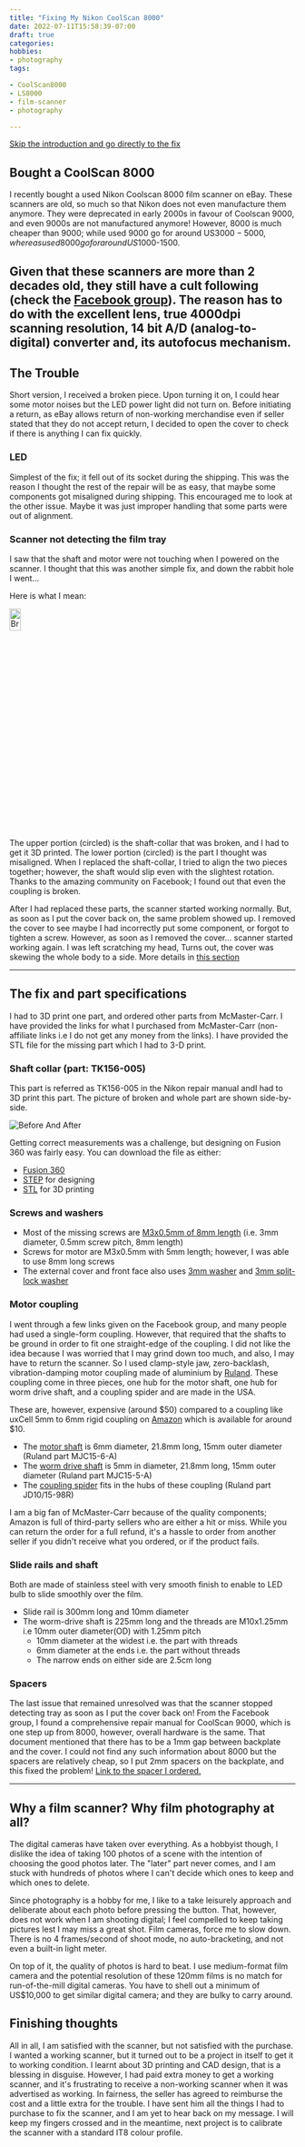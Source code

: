 ```yaml
---
title: "Fixing My Nikon CoolScan 8000"
date: 2022-07-11T15:58:39-07:00
draft: true
categories:
hobbies:
- photography
tags:

- CoolScan8000
- LS8000
- film-scanner
- photography

---
```

[Skip the introduction and go directly to the fix](#the-fix-and-part-specifications)

## Bought a CoolScan 8000

I recently bought a used Nikon Coolscan 8000 film scanner on eBay. These scanners are old, so much so that Nikon
does not even manufacture them anymore. They were deprecated in early 2000s in favour of Coolscan 9000, and even
9000s are not manufactured anymore! However, 8000 is much cheaper than 9000; while used 9000 go for around
US$3000-5000, whereas used 8000 go for around US$1000-1500.

Given that these scanners are more than 2 decades old, they still have a cult following (check
the [Facebook group](https://www.facebook.com/groups/1514948298527146)).
The reason has to do with the excellent lens, true 4000dpi scanning resolution, 14 bit A/D (analog-to-digital)
converter and, its autofocus mechanism.
---

## The Trouble

Short version, I received a broken piece. Upon turning it on, I could hear some motor noises but the LED power light
did not turn on. Before initiating a return, as eBay allows return of non-working merchandise even if seller stated
that they do not accept return, I decided to open the cover to check if there is anything I can fix quickly.

### LED

Simplest of the fix; it fell out of its socket during the shipping. This was the reason I thought the rest of the
repair will be as easy, that maybe some components got misaligned during shipping. This encouraged me to look at the
other issue. Maybe it was just improper handling that some parts were out of alignment.

### Scanner not detecting the film tray

I saw that the shaft and motor were not touching when I powered on the scanner. I thought that this was another
simple fix, and down the rabbit hole I went...

Here is what I mean:

<img src="../media/ShaftCollar-TK156-005-CoolScan-8000/ShaftCollar-TK156-005-CoolScan-8000-worm-drive.jpg" alt="Broken piece at the end" style="width:20%; height:10%">

The upper portion (circled) is the shaft-collar that was broken, and I had to get it 3D printed. The lower portion 
(circled) is the part I thought was misaligned. When I replaced the shaft-collar, I tried to align the two pieces 
together; however, the shaft would slip even with the slightest rotation. Thanks to the amazing community on Facebook; 
I found out that even the coupling is broken. 

After I had replaced these parts, the scanner started working normally. But, as soon as I put the cover back on, the 
same problem showed up. I removed the cover to see maybe I had incorrectly put some component, or forgot to tighten 
a screw. However, as soon as I removed the cover... scanner started working again. I was left scratching my head, 
Turns out, the cover was skewing the whole body to a side. More details in [this section](#spacers) 

---

## The fix and part specifications

I had to 3D print one part, and ordered other parts from McMaster-Carr. I have provided the links for what I
purchased from McMaster-Carr (non-affiliate links i.e I do not get any money from the links). I have provided the
STL file for the missing part which I had to 3-D print.

### Shaft collar (part: TK156-005)
This part is referred as TK156-005 in the Nikon repair manual andI had to 3D print this part. The picture of broken and
whole part are shown side-by-side.

![Before And After](../media/ShaftCollar-TK156-005-CoolScan-8000/ShaftCollar-TK156-005-CoolScan-8000-compare.jpg)

Getting correct measurements was a challenge, but designing on Fusion 360 was fairly easy. You can download
the file as either:

* [Fusion 360](../media/ShaftCollar-TK156-005-CoolScan-8000/ShaftCollar-TK156-005-CoolScan-8000.f3d)
* [STEP](../media/ShaftCollar-TK156-005-CoolScan-8000/ShaftCollar-TK156-005-CoolScan-8000.step) for designing
* [STL](../media/ShaftCollar-TK156-005-CoolScan-8000/ShaftCollar-TK156-005-CoolScan-8000.stl) for 3D printing

### Screws and washers

* Most of the missing screws are [M3x0.5mm of 8mm length](https://www.mcmaster.com/90258A178/) (i.e. 3mm diameter, 
  0.5mm screw pitch, 8mm length)
* Screws for motor are M3x0.5mm with 5mm length; however, I was able to use 8mm long screws
* The external cover and front face also uses [3mm washer](https://www.mcmaster.com/98689A112/)
  and [3mm split-lock washer](https://www.mcmaster.com/92148A150/)

### Motor coupling

I went through a few links given on the Facebook group, and many people had used a single-form coupling. However,
that required that the shafts to be ground in order to fit one straight-edge of the coupling. I did not like the
idea because I was worried that I may grind down too much, and also, I may have to return the scanner. So I used
clamp-style jaw, zero-backlash, vibration-damping motor coupling made of aluminium by
[Ruland](https://www.ruland.com/). These coupling come in three pieces, one hub for the motor shaft, one hub for worm
drive shaft, and a coupling spider and are made in the USA.

These are, however, expensive (around $50) compared to a coupling like uxCell 5mm to 6mm rigid coupling on
[Amazon](https://www.amazon.com/a13052700ux0251-Stepper-Coupling-Coupler-Encoder/dp/B00DCAIRIC) which is
available for around $10.

* The [motor shaft](https://www.mcmaster.com/9845T51-9845T416/) is 6mm diameter, 21.8mm long, 15mm outer diameter
  (Ruland part MJC15-6-A)
* The [worm drive shaft](https://www.mcmaster.com/9845T51-9845T415/) is 5mm in diameter, 21.8mm long, 15mm outer
  diameter (Ruland part MJC15-5-A)
* The [coupling spider](https://www.mcmaster.com/9845T485/) fits in the hubs of these coupling (Ruland part JD10/15-98R)

I am a big fan of McMaster-Carr because of the quality components; Amazon is full of third-party sellers who are
either a hit or miss. While you can return the order for a full refund, it's a hassle to order from another seller if
you didn't receive what you ordered, or if the product fails.

### Slide rails and shaft

Both are made of stainless steel with very smooth finish to enable to LED bulb to slide smoothly over the film.

* Slide rail is 300mm long and 10mm diameter
* The worm-drive shaft is 225mm long and the threads are M10x1.25mm i.e 10mm outer diameter(OD) with 1.25mm pitch
  - 10mm diameter at the widest i.e. the part with threads
  - 6mm diameter at the ends i.e. the part without threads
  - The narrow ends on either side are 2.5cm long

### Spacers

The last issue that remained unresolved was that the scanner stopped detecting tray as soon as I put the cover back 
on! From the Facebook group, I found a comprehensive repair manual for CoolScan 9000, which is one step up from 8000,
however, overall hardware is the same. That document mentioned that there has to be a 1mm gap between backplate and 
the cover. I could not find any such information about 8000 but the spacers are relatively cheap, so I put 2mm 
spacers on the backplate, and this fixed the problem! 
[Link to the spacer I ordered.](https://www.mcmaster.com/92871A102/)

---

## Why a film scanner? Why film photography at all?

The digital cameras have taken over everything. As a hobbyist though, I dislike the idea of taking 100 photos of a
scene with the intention of choosing the good photos later. The "later" part never comes, and I am stuck with
hundreds of photos where I can't decide which ones to keep and which ones to delete.

Since photography is a hobby for me, I like to a take leisurely approach and deliberate about each photo before
pressing the button. That, however, does not work when I am shooting digital; I feel compelled to keep taking
pictures lest I may miss a great shot. Film cameras, force me to slow down. There is no 4 frames/second of shoot
mode, no auto-bracketing, and not even a built-in light meter.

On top of it, the quality of photos is hard to beat. I use medium-format film camera and the potential resolution of
these 120mm films is no match for run-of-the-mill digital cameras. You have to shell out a minimum of US$10,000 to
get similar digital camera; and they are bulky to carry around.
 

## Finishing thoughts

All in all, I am satisfied with the scanner, but not satisfied with the purchase. I wanted a working scanner, but it 
turned out to be a project in itself to get it to working condition. I learnt about 3D printing and CAD design, that 
is a blessing in disguise. However, I had paid extra money to get a working scanner, and it's frustrating to receive
a non-working scanner when it was advertised as working. In fairness, the seller has agreed to reimburse the cost 
and a little extra for the trouble. I have sent him all the things I had to purchase to fix the scanner, and I am 
yet to hear back on my message. I will keep my fingers crossed and in the meantime, next project is to calibrate the 
scanner with a standard IT8 colour profile.
